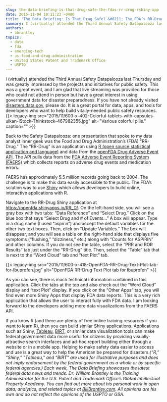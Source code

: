 ```yaml
---
slug: the-data-briefing-is-that-drug-safe-the-fdas-rr-drug-rshiny-app
date: 2015-11-04 10:11:23 -0400
title: 'The Data Briefing: Is That Drug Safe? &#8211; The FDA’s RR-Drug R/Shiny App'
summary: I (virtually) attended the Third Annual Safety Datapalooza last Thursday and was greatly impressed by the projects and initiatives for public safety. This was a great event, and I am glad that live streaming was provided for those who could not attend in person but have a great interest in using government data for disaster
authors:
  - bbrantley
topics:
  - data
  - fda
  - emerging-tech
  - us-food-and-drug-administration
  - United States Patent and Trademark Office
  - USPTO
---
```


I (virtually) attended the Third Annual Safety Datapalooza last Thursday and was greatly impressed by the projects and initiatives for public safety. This was a great event, and I am glad that live streaming was provided for those who could not attend in person but have a great interest in using government data for disaster preparedness. If you have not already visited <a href="http://www.data.gov/disasters/" target="_blank">disasters.data.gov</a>, please do. It is a great portal for data, apps, and tools for developers who want to help build vitally-needed public safety resources. {{< legacy-img src="2015/11/600-x-402-Colorful-tablets-with-capsules-ulkan-iStock-Thinkstock-467982355.jpg" alt="Various colorful pills." caption="" >}} 

Back to the Safety Datapalooza: one presentation that spoke to my data analyst inner geek was the Food and Drug Administration’s (FDA) “RR-Drug.” The “RR-Drug” is an application using <a href="https://www.r-project.org/" target="_blank">R (open source statistical application and language)</a> and data from the <a href="https://open.fda.gov/drug/event/reference/" target="_blank">openFDA Drug Adverse Event API</a>. The API pulls data from the <a href="https://open.fda.gov/data/faers/" target="_blank">FDA Adverse Event Reporting System (FAERS)</a> which collects reports on adverse drug events and medication errors.

FAERS has approximately 5.5 million records going back to 2004. The challenge is to make this data easily accessible to the public. The FDA’s solution was to use <a href="http://shiny.rstudio.com/" target="_blank">Shiny</a> which allows developers to build online, interactive applications with R.

Navigate to the RR-Drug Shiny application at <a href="https://openfda.shinyapps.io/RR_D/" target="_blank">https://openfda.shinyapps.io/RR_D/</a>. On the left-hand side, you will see a gray box with two tabs: “Data Reference” and “Select Drug.” Click on the blue box that says “Select Drug and # of Events…” A box will appear. Type in a drug name (I used “aspirin”) and accept the default variables for the other two text boxes. Then, click on “Update Variables.” The box will disappear, and you will see a table on the right-hand side that displays five symptoms (“flushing,” “dizziness,” etc.) along with “Counts for ASPIRIN” and other columns. If you do not see the table, select the “PRR and ROR Results” tab just under the “RR-Drug” title. Then, select the “Table” tab that is next to the “Word Cloud” tab and “text Plot” tab.

{{< legacy-img src="2015/11/600-x-418-OpenFDA-RR-Drug-Text-Plot-tab-for-Ibuprofen.jpg" alt="OpenFDA RR-Drug Text Plot tab for Ibuprofen" >}}

As you can see, there is much technical information contained in this application. Click the tabs at the top and also check out the “Word Cloud” display and “text Plot” display. If you click on the “Other Apps” tab, you will find even more Shiny Apps that display FDA data reports. This is a very rich application that allows the user to interact fully with FDA data. I am looking forward to the developers adding more data visualizations from the FAERS API.

If you know R (and there are plenty of free online training resources if you want to learn R), then you can build similar Shiny applications. Applications such as Shiny, <a href="http://www.tableau.com/" target="_blank">Tableau</a>, [BIRT](http://www.eclipse.org/birt/), or similar data visualization tools can make federal government data more useful for citizens by providing visually-attractive search interfaces and ad-hoc report building either through a website or in a mobile app. Helping to make safety data easier to access and use is a great way to help the American be prepared for disasters._(“R,” “Shiny,” “Tableau,” and “BIRT” are used for illustrative purposes and does not imply endorsement by the federal government as a whole or by specific federal agencies.)_
_Each week, The Data Briefing showcases the latest federal data news and trends._
_Dr. William Brantley is the Training Administrator for the U.S. Patent and Trademark Office’s Global Intellectual Property Academy. You can find out more about his personal work in open data, analytics, and related topics at [BillBrantley.com](http://billbrantley.com). All opinions are his own and do not reflect the opinions of the USPTO or GSA._

<div class="copyIcon copy0">
</div>

<div class="pasteIcon paste0">
</div>

<div class="notifyIcon">
</div>

<div class="copyIcon copy0">
</div>

<div class="pasteIcon paste0">
</div>

<div class="notifyIcon">
</div>
